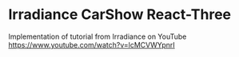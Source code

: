 # Irradiance CarShow React-Three

Implementation of tutorial from Irradiance on YouTube https://www.youtube.com/watch?v=lcMCVWYpnrI